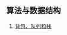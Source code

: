 ## 算法与数据结构
1. [背包、队列和栈](https://github.com/xishi-huan/Java-Learning/blob/master/Data-Algorithms/BQS.md)